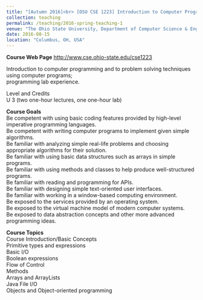 ```yaml
---
title: "[Autumn 2016]<br> [OSU CSE 1223] Introduction to Computer Programming In Java"
collection: teaching
permalink: /teaching/2016-spring-teaching-1
venue: "The Ohio State University, Department of Computer Science & Engineering"
date: 2016-08-15
location: "Columbus, OH, USA"
---
```

<b>Course Web Page</b> <a href="http://www.cse.ohio-state.edu/cse1223">http://www.cse.ohio-state.edu/cse1223</a>
<br>

Introduction to computer programming and to problem solving techniques using computer programs;<br>
programming lab experience. <br>

Level and Credits <br>
U 3 (two one-hour lectures, one one-hour lab) <br>


<b>Course Goals</b> <br>
Be competent with using basic coding features provided by high-level imperative programming languages. <br>
Be competent with writing computer programs to implement given simple algorithms. <br>
Be familiar with analyzing simple real-life problems and choosing appropriate algorithms for their solution. <br>
Be familiar with using basic data structures such as arrays in simple programs. <br>
Be familiar with using methods and classes to help produce well-structured programs. <br>
Be familiar with reading and programming for APIs. <br>
Be familiar with designing simple text-oriented user interfaces. <br>
Be familiar with working in a window-based computing environment. <br>
Be exposed to the services provided by an operating system. <br>
Be exposed to the virtual machine model of modern computer systems. <br>
Be exposed to data abstraction concepts and other more advanced programming ideas. <br>



<b>Course Topics</b> <br>
Course Introduction/Basic Concepts <br>
Primitive types and expressions <br>
Basic I/O <br>
Boolean expressions <br>
Flow of Control <br>
Methods <br>
Arrays and ArrayLists <br>
Java File I/O  <br>
Objects and Object-oriented programming <br>



